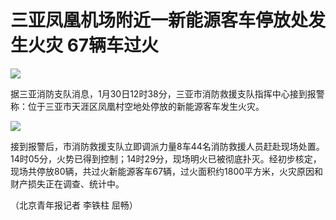 # 三亚凤凰机场附近一新能源客车停放处发生火灾 67辆车过火

![](https://inews.gtimg.com/newsapp_bt/0/15634426744/1000)

据三亚消防支队消息，1月30日12时38分，三亚市消防救援支队指挥中心接到报警称：位于三亚市天涯区凤凰村空地处停放的新能源客车发生火灾。

![](https://inews.gtimg.com/newsapp_bt/0/15634427516/1000)

接到报警后，市消防救援支队立即调派力量8车44名消防救援人员赶赴现场处置。14时05分，火势已得到控制；14时29分，现场明火已被彻底扑灭。经初步核定，现场共停放80辆，共过火新能源客车67辆，过火面积约1800平方米，火灾原因和财产损失正在调查、统计中。

（北京青年报记者 李铁柱 屈畅）

